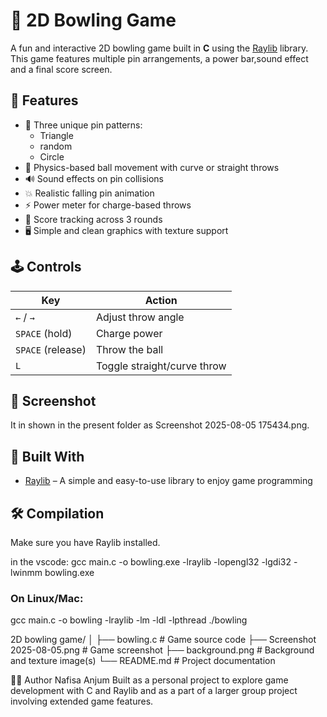  # 🎳 2D Bowling Game

A fun and interactive 2D bowling  game built in **C** using the [Raylib](https://www.raylib.com/) library. This game features multiple pin arrangements, a power bar,sound effect and a final score screen.

## 🚀 Features

- 🎯 Three unique pin patterns:
  - Triangle
  - random
  - Circle
- 🎳 Physics-based ball movement with curve or straight throws
- 🔊 Sound effects on pin collisions
- 💥 Realistic falling pin animation
- ⚡ Power meter for charge-based throws
- 🧮 Score tracking across 3 rounds
- 🖥️ Simple and clean graphics with texture support

## 🕹️ Controls

| Key               | Action                           |
|----------------   |----------------------------------|
| `←` / `→`         | Adjust throw angle               |
| `SPACE` (hold)    | Charge power                     |
| `SPACE` (release) | Throw the ball                   |
| `L`               | Toggle straight/curve throw      |

## 📸 Screenshot
 It in shown in the present folder as Screenshot 2025-08-05 175434.png.
     

## 🧱 Built With

- [Raylib](https://www.raylib.com/) – A simple and easy-to-use library to enjoy game programming

## 🛠️ Compilation

Make sure you have Raylib installed.

in the vscode:
gcc main.c -o bowling.exe -lraylib -lopengl32 -lgdi32 -lwinmm
bowling.exe


### On Linux/Mac:


gcc main.c -o bowling -lraylib -lm -ldl -lpthread
./bowling


2D bowling game/
│
├── bowling.c                       # Game source code
├── Screenshot 2025-08-05.png      # Game screenshot
├── background.png                 # Background and texture image(s)
└── README.md                      # Project documentation



🧑‍💻 Author
Nafisa Anjum
Built as a personal project to explore game development with C and Raylib and as a part of a larger group project involving extended game features.
